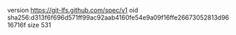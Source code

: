 version https://git-lfs.github.com/spec/v1
oid sha256:d313f6f696d571ff99ac92aab4160fe54e9a09f16ffe26673052813d9616716f
size 531

